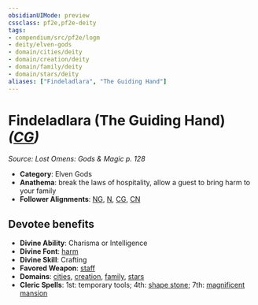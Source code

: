 ```yaml
---
obsidianUIMode: preview
cssclass: pf2e,pf2e-deity
tags:
- compendium/src/pf2e/logm
- deity/elven-gods
- domain/cities/deity
- domain/creation/deity
- domain/family/deity
- domain/stars/deity
aliases: ["Findeladlara", "The Guiding Hand"]
---
```

# Findeladlara (The Guiding Hand) *([CG](/rules/traits/chaotic-good-b1.md))*  
*Source: Lost Omens: Gods & Magic p. 128*  

- **Category**: Elven Gods
- **Anathema**: break the laws of hospitality, allow a guest to bring harm to your family
- **Follower Alignments**: [NG](/rules/traits/neutral-good-b1.md), [N](/rules/traits/neutral-b1.md), [CG](/rules/traits/chaotic-good-b1.md), [CN](/rules/traits/chaotic-neutral-b1.md)

## Devotee benefits

- **Divine Ability**: Charisma or Intelligence
- **Divine Font**: [harm](/compendium/spells/harm.md)
- **Divine Skill**: Crafting
- **Favored Weapon**: [staff](/compendium/equipment/items/staff.md)
- **Domains**: [cities](/compendium/setting/domains.md#Cities), [creation](/compendium/setting/domains.md#Creation), [family](/compendium/setting/domains.md#Family), [stars](/compendium/setting/domains.md#Stars)
- **Cleric Spells**: 1st: temporary tools; 4th: [shape stone](/compendium/spells/shape-stone.md); 7th: [magnificent mansion](/compendium/spells/magnificent-mansion.md)